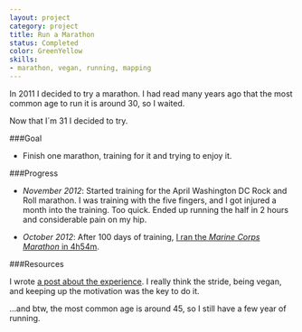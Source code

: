 ```yaml
---
layout: project
category: project
title: Run a Marathon
status: Completed 
color: GreenYellow
skills:
- marathon, vegan, running, mapping
---
```


In 2011 I decided to try a marathon. I had read many years ago that the
most common age to run it is around 30, so I waited.

Now that I´m 31 I decided to try.


###Goal

* Finish one marathon, training for it and trying to enjoy it.

###Progress

* *November 2012*: Started training for the April Washington DC Rock and Roll marathon. I was
  training with the five fingers, and I got injured a month into the
training. Too quick. Ended up running the half in 2 hours and
considerable pain on my hip.

* *October 2012*: After 100 days of training, [I ran the *Marine Corps
  Marathon* in 4h54m](/2012/10/29/Running-a-marathon/).

###Resources

I wrote [a post about the experience](/2012/10/29/Running-a-marathon/). I really think the stride, being
vegan, and keeping up the motivation was the key to do it.

...and btw, the most common age is around 45, so I still have a few year
of running.
